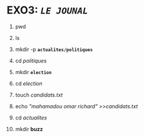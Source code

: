 # EXO3: *``LE JOUNAL``*

1. pwd

2. ls

3. mkdir -p **``actualites/politiques``**

4. cd *politiques*

5. mkdir **``election``**

6. cd *election*

7. touch *candidats.txt*

8. echo *"mahamadou omar richard" >>candidats.txt*

9. cd *actualites*

10. mkdir **buzz**
